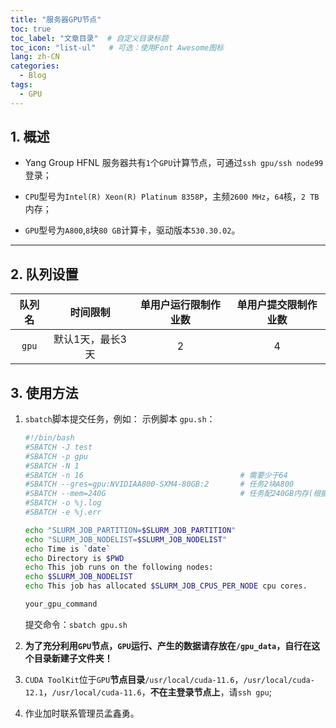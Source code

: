 ```yaml
---
title: "服务器GPU节点"
toc: true
toc_label: "文章目录"  # 自定义目录标题
toc_icon: "list-ul"   # 可选：使用Font Awesome图标
lang: zh-CN
categories:
  - Blog
tags:
  - GPU
---
```


## 1. 概述

- Yang Group HFNL 服务器共有`1`个`GPU`计算节点，可通过`ssh gpu/ssh node99`登录；

- `CPU`型号为`Intel(R) Xeon(R) Platinum 8358P`，主频`2600 MHz`，`64`核，`2 TB` 内存；

- `GPU`型号为`A800`,`8`块`80 GB`计算卡，驱动版本`530.30.02`。

---

## 2. 队列设置

| **队列名**       | **时间限制** | **单用户运行限制作业数** | **单用户提交限制作业数** |
|:----------------:|:-----------:|:-----------------------:|:-----------------------:|
| `gpu`           | 默认1天，最长3天         | 2                      |  4                   |

## 3. 使用方法

1. `sbatch`脚本提交任务，例如：
    示例脚本 `gpu.sh`：

    ```bash
    #!/bin/bash
    #SBATCH -J test
    #SBATCH -p gpu
    #SBATCH -N 1
    #SBATCH -n 16                                   # 需要少于64
    #SBATCH --gres=gpu:NVIDIAA800-SXM4-80GB:2       # 任务2块A800
    #SBATCH --mem=240G                              # 任务配240GB内存(根据应用调整)
    #SBATCH -o %j.log
    #SBATCH -e %j.err

    echo "SLURM_JOB_PARTITION=$SLURM_JOB_PARTITION"
    echo "SLURM_JOB_NODELIST=$SLURM_JOB_NODELIST"
    echo Time is `date`
    echo Directory is $PWD
    echo This job runs on the following nodes:
    echo $SLURM_JOB_NODELIST
    echo This job has allocated $SLURM_JOB_CPUS_PER_NODE cpu cores.

    your_gpu_command
    ```

    提交命令：`sbatch gpu.sh`
2. **为了充分利用`GPU`节点，`GPU`运行、产生的数据请存放在`/gpu_data`，自行在这个目录新建子文件夹！**
3. `CUDA ToolKit`位于`GPU`**节点目录**`/usr/local/cuda-11.6`，`/usr/local/cuda-12.1`，`/usr/local/cuda-11.6`，**不在主登录节点上**，请`ssh gpu`;
4. 作业加时联系管理员孟鑫勇。
